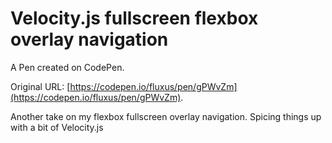 # Velocity.js  fullscreen flexbox overlay navigation

A Pen created on CodePen.

Original URL: [https://codepen.io/fluxus/pen/gPWvZm](https://codepen.io/fluxus/pen/gPWvZm).

Another take on my flexbox fullscreen overlay navigation. Spicing things up with a bit of Velocity.js